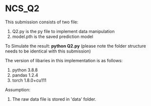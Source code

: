 # NCS_Q2 

This submission consists of two file: <br/>
1. Q2.py is the py file to implement data manipulation<br/>
2. model.pth is the saved prediction model
 
To Simulate the result: **python Q2.py**
(please note the folder structure needs to be identical with this submission)<br/>

The version of libaries in this implementation is as follows:<br/>
1. python 3.8.8<br/>
2. pandas 1.2.4<br/>
3. torch  1.8.0+cu111<br/>

Assumption: <br/>
1. The raw data file is stored in 'data' folder. <br/>

